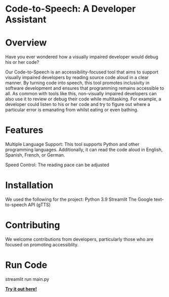 # Code-to-Speech: A Developer Assistant

# Overview

Have you ever wondered how a visually impaired developer would debug his or her code?

Our Code-to-Speech is an accessibility-focused tool that aims to support visually impaired developers by reading source code aloud in a clear manner. By turning code into speech, this tool promotes inclusivity in software development and ensures that programming remains accessible to all. As common with tools like this, non-visually impaired developers can also use it to review or debug their code while multitasking. For example, a developer could listen to his or her code and try to figure out where a particular error is emanating from whilst eating or even bathing.

# Features

Multiple Language Support: This tool supports Python and other programming languages. Additionally, it can read the code aloud in English, Spanish, French, or German.

Speed Control: The reading pace can be adjusted

# Installation

We used the following for the project:
Python 3.9
Streamlit
The Google text-to-speech API (gTTS)

# Contributing

We welcome contributions from developers, particularly those who are focused on promoting accessiblity.

# Run Code

streamlit run main.py

**[Try it out here!](https://ncair-code-speech-developer-assistant.streamlit.app/)**
